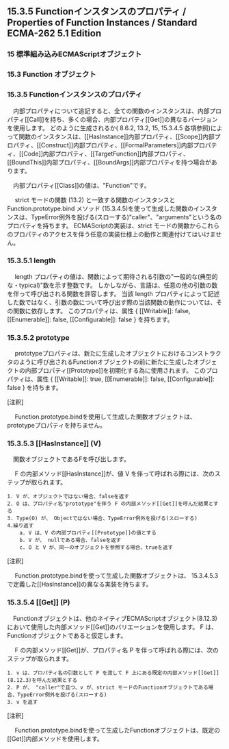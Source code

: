 15.3.5 Functionインスタンスのプロパティ / Properties of Function Instances / Standard ECMA-262 5.1 Edition
----------------------------------------------------------------------------------------------------------

### 15 標準組み込みECMAScriptオブジェクト

### 15.3 Function オブジェクト

### 15.3.5 Functionインスタンスのプロパティ

　内部プロパティについて追記すると、全ての関数のインスタンスは、内部プロパティ[[Call]]を持ち、多くの場合、内部プロパティ[[Get]]の異なるバージョンを使用します。
どのように生成されるか( 8.6.2, 13.2, 15, 15.3.4.5
各項参照)によって関数のインスタンスは、[[HasInstance]]内部プロパティ、[[Scope]]内部プロパティ、[[Construct]]内部プロパティ、[[FormalParameters]]内部プロパティ、[[Code]]内部プロパティ、[[TargetFunction]]内部プロパティ、[[BoundThis]]内部プロパティ、[[BoundArgs]]内部プロパティを持つ場合があります。

　内部プロパティ[[Class]]の値は、"Function"です。

　 strict モードの関数 (13.2)
と一致する関数のインスタンスとFunction.prototype.bind メソッド
(15.3.4.5)を使って生成した関数のインスタンスは、TypeError例外を投げる(スローする)"caller"、"arguments"という名のプロパティを持ちます。
ECMAScriptの実装は、strict
モードの関数からこれらのプロパティのアクセスを伴う任意の実装仕様上の動作と関連付けてはいけません。

### 15.3.5.1 length

　 length
プロパティの値は、関数によって期待される引数の"一般的な(典型的な・typical)"数を示す整数です。
しかしながら、言語は、任意の他の引数の数を伴って呼び出される関数を許容します。
当該 length
プロパティによって記述した数ではなく、引数の数について呼び出す際の当該関数の動作については、その関数に依存します。
このプロパティは、属性 { [[Writable]]: false, [[Enumerable]]: false,
[[Configurable]]: false } を持ちます。

### 15.3.5.2 prototype

　
prototypeプロパティは、新たに生成したオブジェクトにおけるコンストラクタのように呼び出されるFunctionオブジェクトの前に新たに生成したオブジェクトの内部プロパティ[[Prototype]]を初期化する為に使用されます。
このプロパティは、属性 { [[Writable]]: true, [[Enumerable]]: false,
[[Configurable]]: false } を持ちます。

[注釈]

　
Function.prototype.bindを使用して生成した関数オブジェクトは、prototypeプロパティを持ちません。

### 15.3.5.3 [[HasInstance]] (V)

　関数オブジェクトであるFを呼び出します。

　 F の内部メソッド[[HasInstance]]が、値 V
を伴って呼ばれる際には、次のステップが取られます。

    1. V が、オブジェクトではない場合、falseを返す
    2. O は、プロパティ名"prototype"を伴う F の内部メソッド[[Get]]を呼んだ結果とする
    3. Type(O) が、 Objectではない場合、TypeError例外を投げる(スローする)
    4.繰り返す
        a. V は、V の内部プロパティ[[Prototype]]の値とする
        b. V が、 nullである場合、falseを返す
        c. O と V が、同一のオブジェクトを参照する場合、trueを返す

[注釈]

　 Function.prototype.bindを使って生成した関数オブジェクトは、
15.3.4.5.3 で定義した[[HasInstance]]の異なる実装を持ちます。

### 15.3.5.4 [[Get]] (P)

　Functionオブジェクトは、他のネイティブECMAScriptオブジェクト(8.12.3)において使用した内部メソッド[[Get]]のバリエーションを使用します。
F は、Functionオブジェクトであると仮定します。

　 F の内部メソッド[[Get]]が、プロパティ名 P
を伴って呼ばれる際には、次のステップが取られます。

    1. v は、プロパティ名の引数として P を渡して F 上にある既定の内部メソッド[[Get]](8.12.3)を呼んだ結果とする
    2. P が、 "caller"で且つ、v が、strict モードのFunctionオブジェクトである場合、TypeError例外を投げる(スローする)
    3. v を返す

[注釈]

　
Function.prototype.bindを使って生成したFunctionオブジェクトは、既定の[[Get]]内部メソッドを使用します。
